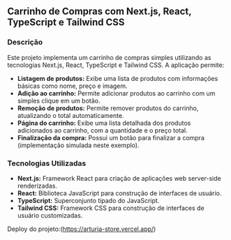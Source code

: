 ## Carrinho de Compras com Next.js, React, TypeScript e Tailwind CSS

### Descrição
Este projeto implementa um carrinho de compras simples utilizando as tecnologias Next.js, React, TypeScript e Tailwind CSS. A aplicação permite:

* **Listagem de produtos:** Exibe uma lista de produtos com informações básicas como nome, preço e imagem.
* **Adição ao carrinho:** Permite adicionar produtos ao carrinho com um simples clique em um botão.
* **Remoção de produtos:** Permite remover produtos do carrinho, atualizando o total automaticamente.
* **Página do carrinho:** Exibe uma lista detalhada dos produtos adicionados ao carrinho, com a quantidade e o preço total.
* **Finalização da compra:** Possui um botão para finalizar a compra (implementação simulada neste exemplo).

### Tecnologias Utilizadas
* **Next.js:** Framework React para criação de aplicações web server-side renderizadas.
* **React:** Biblioteca JavaScript para construção de interfaces de usuário.
* **TypeScript:** Superconjunto tipado do JavaScript.
* **Tailwind CSS:** Framework CSS para construção de interfaces de usuário customizadas.

Deploy do projeto:(https://arturia-store.vercel.app/)
